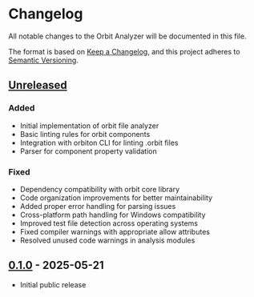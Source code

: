 # Changelog

All notable changes to the Orbit Analyzer will be documented in this file.

The format is based on [Keep a Changelog](https://keepachangelog.com/en/1.0.0/),
and this project adheres to [Semantic Versioning](https://semver.org/spec/v2.0.0.html).

## [Unreleased]

### Added
- Initial implementation of orbit file analyzer
- Basic linting rules for orbit components
- Integration with orbiton CLI for linting .orbit files
- Parser for component property validation

### Fixed
- Dependency compatibility with orbit core library
- Code organization improvements for better maintainability
- Added proper error handling for parsing issues
- Cross-platform path handling for Windows compatibility
- Improved test file detection across operating systems
- Fixed compiler warnings with appropriate allow attributes
- Resolved unused code warnings in analysis modules

## [0.1.0] - 2025-05-21
- Initial public release

[Unreleased]: https://github.com/orbitrs/orlint/compare/v0.1.0...HEAD
[0.1.0]: https://github.com/orbitrs/orlint/releases/tag/v0.1.0
